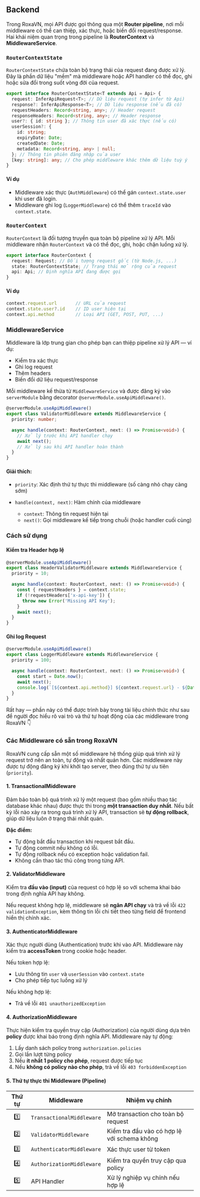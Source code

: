 ## Backend

Trong RoxaVN, mọi API được gọi thông qua một **Router pipeline**, nơi mỗi middleware có thể can thiệp, xác thực, hoặc biến đổi request/response.  
Hai khái niệm quan trọng trong pipeline là **RouterContext** và **MiddlewareService**.

### `RouterContextState`

`RouterContextState` chứa toàn bộ trạng thái của request đang được xử lý. Đây là phần dữ liệu "mềm" mà middleware hoặc API handler có thể đọc, ghi hoặc sửa đổi trong suốt vòng đời của request.

```ts
export interface RouterContextState<T extends Api = Api> {
  request: InferApiRequest<T>; // Dữ liệu request (tự infer từ Api)
  response?: InferApiResponse<T>; // Dữ liệu response (nếu đã có)
  requestHeaders: Record<string, any>; // Header request
  responseHeaders: Record<string, any>; // Header response
  user?: { id: string }; // Thông tin user đã xác thực (nếu có)
  userSession?: {
    id: string;
    expiryDate: Date;
    createdDate: Date;
    metadata: Record<string, any> | null;
  }; // Thông tin phiên đăng nhập của user
  [key: string]: any; // Cho phép middleware khác thêm dữ liệu tuỳ ý
}
```

#### Ví dụ

* Middleware xác thực (`AuthMiddleware`) có thể gán `context.state.user` khi user đã login.
* Middleware ghi log (`LoggerMiddleware`) có thể thêm `traceId` vào `context.state`.

### `RouterContext`

`RouterContext` là đối tượng truyền qua toàn bộ pipeline xử lý API.
Mỗi middleware nhận `RouterContext` và có thể đọc, ghi, hoặc chặn luồng xử lý.

```ts
export interface RouterContext {
  request: Request; // Đối tượng request gốc (từ Node.js, ...)
  state: RouterContextState; // Trạng thái mở rộng của request
  api: Api; // Định nghĩa API đang được gọi
}
```

#### Ví dụ

```ts
context.request.url       // URL của request
context.state.user?.id    // ID user hiện tại
context.api.method        // Loại API (GET, POST, PUT, ...)
```

### MiddlewareService

Middleware là lớp trung gian cho phép bạn can thiệp pipeline xử lý API — ví dụ:

* Kiểm tra xác thực
* Ghi log request
* Thêm headers
* Biến đổi dữ liệu request/response

Mỗi middleware kế thừa từ `MiddlewareService` và được đăng ký vào `serverModule` bằng decorator `@serverModule.useApiMiddleware()`.

```ts
@serverModule.useApiMiddleware()
export class ValidatorMiddleware extends MiddlewareService {
  priority: number;

  async handle(context: RouterContext, next: () => Promise<void>) {
    // Xử lý trước khi API handler chạy
    await next();
    // Xử lý sau khi API handler hoàn thành
  }
}
```

#### Giải thích:

* `priority`: Xác định thứ tự thực thi middleware (số càng nhỏ chạy càng sớm)
* `handle(context, next)`: Hàm chính của middleware

  * `context`: Thông tin request hiện tại
  * `next()`: Gọi middleware kế tiếp trong chuỗi (hoặc handler cuối cùng)

### Cách sử dụng

#### Kiểm tra Header hợp lệ

```ts
@serverModule.useApiMiddleware()
export class HeaderValidatorMiddleware extends MiddlewareService {
  priority = 10;

  async handle(context: RouterContext, next: () => Promise<void>) {
    const { requestHeaders } = context.state;
    if (!requestHeaders['x-api-key']) {
      throw new Error('Missing API Key');
    }
    await next();
  }
}
```

#### Ghi log Request

```ts
@serverModule.useApiMiddleware()
export class LoggerMiddleware extends MiddlewareService {
  priority = 100;

  async handle(context: RouterContext, next: () => Promise<void>) {
    const start = Date.now();
    await next();
    console.log(`[${context.api.method}] ${context.request.url} - ${Date.now() - start}ms`);
  }
}
```

Rất hay — phần này có thể được trình bày trong tài liệu chính thức như sau để người đọc hiểu rõ vai trò và thứ tự hoạt động của các middleware trong RoxaVN 👇

### Các Middleware có sẵn trong RoxaVN

RoxaVN cung cấp sẵn một số middleware hệ thống giúp quá trình xử lý request trở nên an toàn, tự động và nhất quán hơn. Các middleware này được tự động đăng ký khi khởi tạo server, theo đúng thứ tự ưu tiên (`priority`).

#### 1. TransactionalMiddleware

Đảm bảo toàn bộ quá trình xử lý một request (bao gồm nhiều thao tác database khác nhau) được thực thi trong **một transaction duy nhất**. Nếu bất kỳ lỗi nào xảy ra trong quá trình xử lý API, transaction sẽ **tự động rollback**, giúp dữ liệu luôn ở trạng thái nhất quán.

**Đặc điểm:**
- Tự động bắt đầu transaction khi request bắt đầu.
- Tự động commit nếu không có lỗi.
- Tự động rollback nếu có exception hoặc validation fail.
- Không cần thao tác thủ công trong từng API.

#### 2. ValidatorMiddleware

Kiểm tra **đầu vào (input)** của request có hợp lệ so với schema khai báo trong định nghĩa API hay không.

Nếu request không hợp lệ, middleware sẽ **ngăn API chạy** và trả về lỗi `422 validationException`, kèm thông tin lỗi chi tiết theo từng field để frontend hiển thị chính xác.

#### 3. AuthenticatorMiddleware

Xác thực người dùng (Authentication) trước khi vào API. Middleware này kiểm tra **accessToken** trong cookie hoặc header. 

Nếu token hợp lệ:

* Lưu thông tin `user` và `userSession` vào `context.state`
* Cho phép tiếp tục luồng xử lý

Nếu không hợp lệ:

* Trả về lỗi `401 unauthorizedException`

#### 4. AuthorizationMiddleware

Thực hiện kiểm tra quyền truy cập (Authorization) của người dùng dựa trên **policy** được khai báo trong định nghĩa API. Middleware này tự động:

1. Lấy danh sách policy trong `authorization.policies`
2. Gọi lần lượt từng policy
3. Nếu **ít nhất 1 policy cho phép**, request được tiếp tục
4. Nếu **không có policy nào cho phép**, trả về lỗi `403 forbiddenException`


#### 5. Thứ tự thực thi Middleware (Pipeline)

| Thứ tự | Middleware                | Nhiệm vụ chính                              |
| :----: | ------------------------- | ------------------------------------------- |
|   1️⃣    | `TransactionalMiddleware` | Mở transaction cho toàn bộ request          |
|   2️⃣    | `ValidatorMiddleware`     | Kiểm tra đầu vào có hợp lệ với schema không |
|   3️⃣    | `AuthenticatorMiddleware` | Xác thực user từ token                      |
|   4️⃣    | `AuthorizationMiddleware` | Kiểm tra quyền truy cập qua policy          |
|   5️⃣    | API Handler               | Xử lý nghiệp vụ chính nếu hợp lệ            |
